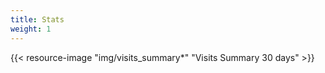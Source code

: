 ```yaml
---
title: Stats
weight: 1
---
```


{{< resource-image "img/visits_summary*" "Visits Summary 30 days" >}}
